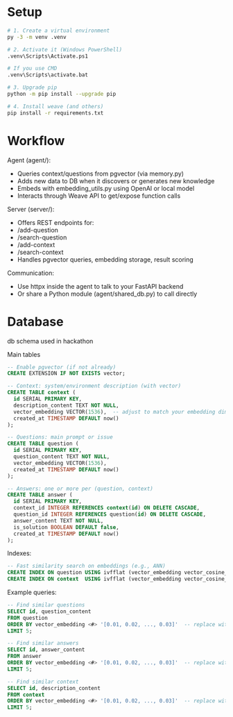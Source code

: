 

# Setup

```bash
# 1. Create a virtual environment
py -3 -m venv .venv

# 2. Activate it (Windows PowerShell)
.venv\Scripts\Activate.ps1

# If you use CMD
.venv\Scripts\activate.bat

# 3. Upgrade pip
python -m pip install --upgrade pip

# 4. Install weave (and others)
pip install -r requirements.txt
```

# Workflow

Agent (agent/):
- Queries context/questions from pgvector (via memory.py)
- Adds new data to DB when it discovers or generates new knowledge
- Embeds with embedding_utils.py using OpenAI or local model
- Interacts through Weave API to get/expose function calls

Server (server/):
- Offers REST endpoints for:
- /add-question
- /search-question
- /add-context
- /search-context
- Handles pgvector queries, embedding storage, result scoring

Communication:
- Use httpx inside the agent to talk to your FastAPI backend
- Or share a Python module (agent/shared_db.py) to call directly

# Database

db schema used in hackathon

Main tables

```sql
-- Enable pgvector (if not already)
CREATE EXTENSION IF NOT EXISTS vector;

-- Context: system/environment description (with vector)
CREATE TABLE context (
  id SERIAL PRIMARY KEY,
  description_content TEXT NOT NULL,
  vector_embedding VECTOR(1536),  -- adjust to match your embedding dimension
  created_at TIMESTAMP DEFAULT now()
);

-- Questions: main prompt or issue
CREATE TABLE question (
  id SERIAL PRIMARY KEY,
  question_content TEXT NOT NULL,
  vector_embedding VECTOR(1536),
  created_at TIMESTAMP DEFAULT now()
);

-- Answers: one or more per (question, context)
CREATE TABLE answer (
  id SERIAL PRIMARY KEY,
  context_id INTEGER REFERENCES context(id) ON DELETE CASCADE,
  question_id INTEGER REFERENCES question(id) ON DELETE CASCADE,
  answer_content TEXT NOT NULL,
  is_solution BOOLEAN DEFAULT false,
  created_at TIMESTAMP DEFAULT now()
);
```

Indexes:
```sql
-- Fast similarity search on embeddings (e.g., ANN)
CREATE INDEX ON question USING ivfflat (vector_embedding vector_cosine_ops) WITH (lists = 100);
CREATE INDEX ON context  USING ivfflat (vector_embedding vector_cosine_ops) WITH (lists = 100);
```

Example queries:

```sql
-- Find similar questions
SELECT id, question_content
FROM question
ORDER BY vector_embedding <#> '[0.01, 0.02, ..., 0.03]'  -- replace with real embedding
LIMIT 5;

-- Find similar answers
SELECT id, answer_content
FROM answer
ORDER BY vector_embedding <#> '[0.01, 0.02, ..., 0.03]'  -- replace with real embedding
LIMIT 5;

-- Find similar context
SELECT id, description_content
FROM context
ORDER BY vector_embedding <#> '[0.01, 0.02, ..., 0.03]'  -- replace with real embedding
LIMIT 5;
```
